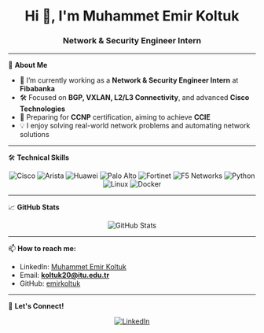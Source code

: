 <!-- Profiline özel GitHub README.md dosyası -->

<h1 align="center">Hi 👋, I'm Muhammet Emir Koltuk</h1>
<h3 align="center">Network & Security Engineer Intern</h3>

---

🌟 **About Me**

- 🔭 I’m currently working as a **Network & Security Engineer Intern** at **Fibabanka**  
- 🛠️ Focused on **BGP, VXLAN, L2/L3 Connectivity**, and advanced **Cisco Technologies**  
- 🎯 Preparing for **CCNP** certification, aiming to achieve **CCIE**  
- 💡 I enjoy solving real-world network problems and automating network solutions  

---

🛠 **Technical Skills**

<p align="center">
  <!-- Cisco -->
  <img src="https://img.shields.io/badge/Cisco-0869BE?style=for-the-badge&logo=cisco&logoColor=white" alt="Cisco" />
  <!-- Arista -->
  <img src="https://img.shields.io/badge/Arista-003087?style=for-the-badge&logo=arista-networks&logoColor=white" alt="Arista" />
  <!-- Huawei -->
  <img src="https://img.shields.io/badge/Huawei-E32322?style=for-the-badge&logo=huawei&logoColor=white" alt="Huawei" />
  <!-- Palo Alto -->
  <img src="https://img.shields.io/badge/Palo%20Alto%20Networks-0087C7?style=for-the-badge&logo=palo-alto-networks&logoColor=white" alt="Palo Alto" />
  <!-- Fortinet -->
  <img src="https://img.shields.io/badge/Fortinet-EE3124?style=for-the-badge&logo=fortinet&logoColor=white" alt="Fortinet" />
  <!-- F5 -->
  <img src="https://img.shields.io/badge/F5%20Networks-FF0000?style=for-the-badge&logo=f5&logoColor=white" alt="F5 Networks" />
  <!-- Python -->
  <img src="https://img.shields.io/badge/Python-3776AB?style=for-the-badge&logo=python&logoColor=white" alt="Python" />
  <!-- Linux -->
  <img src="https://img.shields.io/badge/Linux-FCC624?style=for-the-badge&logo=linux&logoColor=black" alt="Linux" />
  <!-- Docker -->
  <img src="https://img.shields.io/badge/Docker-2496ED?style=for-the-badge&logo=docker&logoColor=white" alt="Docker" />
</p>

---

📈 **GitHub Stats**

<p align="center">
  <img src="https://github-readme-stats.vercel.app/api?username=emirkoltuk&show_icons=true&theme=radical" alt="GitHub Stats" />
</p>

---

📫 **How to reach me:**

- LinkedIn: [Muhammet Emir Koltuk](https://www.linkedin.com/in/muhammetemirkoltuk/)  
- Email: **koltuk20@itu.edu.tr**  
- GitHub: [emirkoltuk](https://github.com/emirkoltuk)  

---

🔗 **Let's Connect!**  
<p align="center">
  <a href="https://linkedin.com/in/muhammetemirkoltuk" target="_blank">
    <img src="https://img.shields.io/badge/LinkedIn-0077B5?style=for-the-badge&logo=linkedin&logoColor=white" alt="LinkedIn"/>
  </a>
</p>
